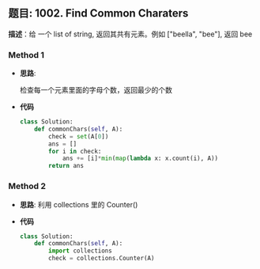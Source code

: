 ## 题目:  1002. Find Common Charaters

**描述**：给 一个 list of string, 返回其共有元素。例如 ["beella", "bee"], 返回 bee

### Method 1

- **思路**: 

  检查每一个元素里面的字母个数，返回最少的个数

- **代码**

  ```python
  class Solution:
      def commonChars(self, A):
          check = set(A[0])
          ans = []
          for i in check:
              ans += [i]*min(map(lambda x: x.count(i), A))
          return ans
  ```

  

### Method 2

- **思路**:  利用 collections 里的 Counter()

  

- **代码**

  ```python 
  class Solution:
      def commonChars(self, A):
          import collections
          check = collections.Counter(A)
  ```

  
